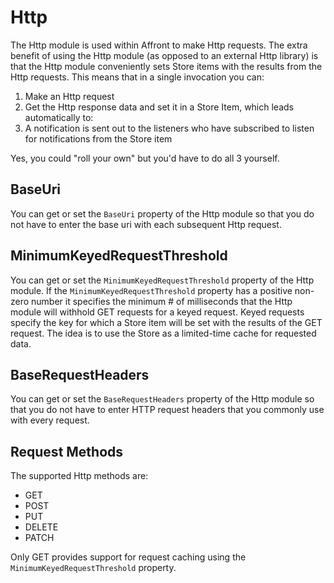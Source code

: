 # Http

The Http module is used within Affront to make Http requests. The extra benefit of using the Http module (as opposed to an external Http library) is that the Http module conveniently sets Store items with the results from the Http requests. This means that in a single invocation you can:

1. Make an Http request
2. Get the Http response data and set it in a Store Item, which leads automatically to:
3. A notification is sent out to the listeners who have subscribed to listen for notifications from the Store item

Yes, you could "roll your own" but you'd have to do all 3 yourself.

## BaseUri

You can get or set the ```BaseUri``` property of the Http module so that you do not have to enter the base uri with each subsequent Http request.

## MinimumKeyedRequestThreshold

You can get or set the ```MinimumKeyedRequestThreshold``` property of the Http module. If the ```MinimumKeyedRequestThreshold``` property has a positive non-zero number it specifies the minimum # of milliseconds that the Http module will withhold GET requests for a keyed request. Keyed requests specify the key for which a Store item will be set with the results of the GET request. The idea is to use the Store as a limited-time cache for requested data.

## BaseRequestHeaders

You can get or set the ```BaseRequestHeaders``` property of the Http module so that you do not have to enter HTTP request headers that you commonly use with every request.

## Request Methods

The supported Http methods are:

* GET
* POST
* PUT
* DELETE
* PATCH

Only GET provides support for request caching using the ```MinimumKeyedRequestThreshold``` property.
 